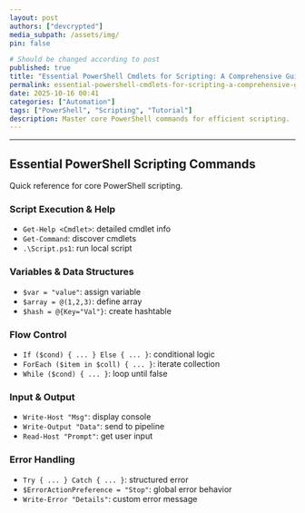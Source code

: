 ```yaml
---
layout: post
authors: ["devcrypted"]
media_subpath: /assets/img/
pin: false

# Should be changed according to post
published: true
title: "Essential PowerShell Cmdlets for Scripting: A Comprehensive Guide"
permalink: essential-powershell-cmdlets-for-scripting-a-comprehensive-guide
date: 2025-10-16 00:41 
categories: ["Automation"]
tags: ["PowerShell", "Scripting", "Tutorial"]
description: Master core PowerShell commands for efficient scripting.
---
```


<!-- This blog post was automatically generated using AI -->

---

## Essential PowerShell Scripting Commands

Quick reference for core PowerShell scripting.

### Script Execution & Help
- `Get-Help <Cmdlet>`: detailed cmdlet info
- `Get-Command`: discover cmdlets
- `.\Script.ps1`: run local script

### Variables & Data Structures
- `$var = "value"`: assign variable
- `$array = @(1,2,3)`: define array
- `$hash = @{Key="Val"}`: create hashtable

### Flow Control
- `If ($cond) { ... } Else { ... }`: conditional logic
- `ForEach ($item in $coll) { ... }`: iterate collection
- `While ($cond) { ... }`: loop until false

### Input & Output
- `Write-Host "Msg"`: display console
- `Write-Output "Data"`: send to pipeline
- `Read-Host "Prompt"`: get user input

### Error Handling
- `Try { ... } Catch { ... }`: structured error
- `$ErrorActionPreference = "Stop"`: global error behavior
- `Write-Error "Details"`: custom error message